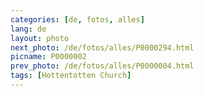 ```yaml
---
categories: [de, fotos, alles]
lang: de
layout: photo
next_photo: /de/fotos/alles/P0000294.html
picname: P0000002
prev_photo: /de/fotos/alles/P0000004.html
tags: [Hottentotten Church]
---
```


